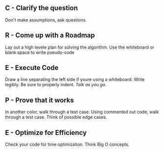 ## C - Clarify the question

Don't make assumptions, ask questions.

## R - Come up with a Roadmap

Lay out a high levele plan for solving the algorithm. Use the whiteboard or blank space to write pseudo-code

## E - Execute Code

Draw a line separating the left side if youre using a whiteboard. Write legibly. Be sure to properly indent. _Talk as you go_.

## P - Prove that it works

In another color, walk through a test case. Using commented out code, walk through a test case. Think of possible edge cases.

## E - Optimize for Efficiency

Check your code for time optimization. Think Big O concepts.

